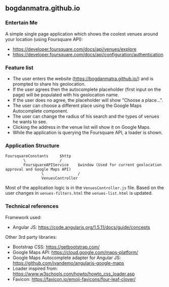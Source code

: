 ## bogdanmatra.github.io

### Entertain Me

A simple single page application which shows the coolest venues around your location (using Foursquare API):
* https://developer.foursquare.com/docs/api/venues/explore
* https://developer.foursquare.com/docs/api/configuration/authentication

### Feature list
* The user enters the website (https://bogdanmatra.github.io/) and is prompted to share his geolocation.
* If the user agrees then the autocomplete placeholder (first input on the page) will be populated with his geolocation name.
* If the user does no agree, the placeholder will show "Choose a place...".
* The user can choose a different place using the Google Maps Autocomplete component.
* The user can change the radius of his search and the types of venues he wants to see.
* Clicking the address in the venue list will show it on Google Maps.
* While the application is querying the Foursquare API, a loader is shown.

### Application Structure
```
FoursquareConstants     $http
        \               /
        FoursquareAPIService    $window (Used for current geolocation approval and Google Maps API)
                \               /
                VenuesController
```

Most of the application logic is in the `VenuesController.js` file. Based on the user changes in `venues-filters.html` the `venues-list.html` is updated.

### Technical references

Framework used:
* Angular JS: https://code.angularjs.org/1.5.11/docs/guide/concepts

Other 3rd party libraries:
* Bootstrap CSS: https://getbootstrap.com/
* Google Maps API: https://cloud.google.com/maps-platform/
* Google Maps Autocomplete adapter for Angular JS: https://github.com/jvandemo/angularjs-google-maps
* Loader inspired from: https://www.w3schools.com/howto/howto_css_loader.asp
* Favicon: https://favicon.io/emoji-favicons/four-leaf-clover/